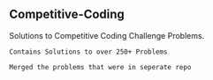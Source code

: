 ## Competitive-Coding

Solutions to Competitive Coding Challenge Problems.

`Contains Solutions to over 250+ Problems`

`Merged the problems that were in seperate repo`
